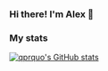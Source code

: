 ### Hi there! I'm Alex 👋
       
### My stats
[![qprquo's GitHub stats](https://github-readme-stats.vercel.app/api/top-langs?username=qprquo&layout=compact)](https://github.com/anuraghazra/github-readme-stats)
